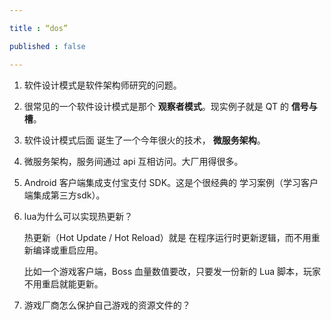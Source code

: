 ```yaml
---

title : “dos”

published : false

---
```


1. 软件设计模式是软件架构师研究的问题。
2. 很常见的一个软件设计模式是那个 **观察者模式**。现实例子就是 QT 的 **信号与槽**。
3. 软件设计模式后面 诞生了一个今年很火的技术， **微服务架构**。
4. 微服务架构，服务间通过 api 互相访问。大厂用得很多。
5. Android 客户端集成支付宝支付 SDK。这是个很经典的 学习案例（学习客户端集成第三方sdk）。
6. lua为什么可以实现热更新？

    热更新（Hot Update / Hot Reload）就是 在程序运行时更新逻辑，而不用重新编译或重启应用。

    比如一个游戏客户端，Boss 血量数值要改，只要发一份新的 Lua 脚本，玩家不用重启就能更新。
7. 游戏厂商怎么保护自己游戏的资源文件的？
